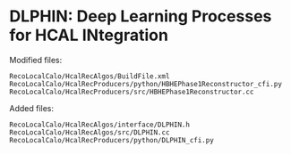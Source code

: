 # DLPHIN: Deep Learning Processes for HCAL INtegration

Modified files:
```
RecoLocalCalo/HcalRecAlgos/BuildFile.xml
RecoLocalCalo/HcalRecProducers/python/HBHEPhase1Reconstructor_cfi.py
RecoLocalCalo/HcalRecProducers/src/HBHEPhase1Reconstructor.cc
```

Added files:
```
RecoLocalCalo/HcalRecAlgos/interface/DLPHIN.h
RecoLocalCalo/HcalRecAlgos/src/DLPHIN.cc
RecoLocalCalo/HcalRecProducers/python/DLPHIN_cfi.py
```
